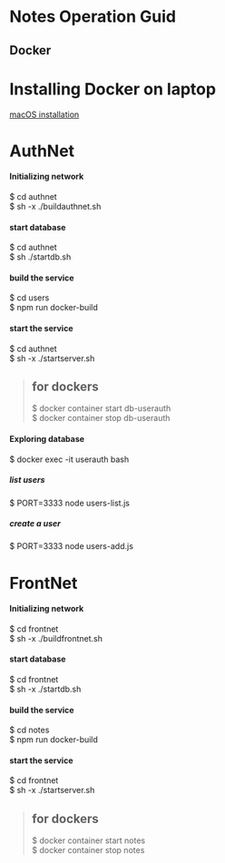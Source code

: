 Notes Operation Guid
====================
Docker
------
# Installing Docker on laptop
[macOS installation](https://docs.docker.com/docker-for-mac/install/)

# AuthNet
#### Initializing network
$ cd authnet <br/>
$ sh -x ./buildauthnet.sh

#### start database
$ cd authnet <br/>
$ sh ./startdb.sh

#### build the service
$ cd users<br/>
$ npm run docker-build

#### start the service
$ cd authnet<br/>
$ sh -x ./startserver.sh

> ## for dockers<br/>
>$ docker container start db-userauth<br/>
>$ docker container stop db-userauth

#### Exploring database
$ docker exec -it userauth bash

##### list users
$ PORT=3333 node users-list.js

##### create a user
$ PORT=3333 node users-add.js

# FrontNet
#### Initializing network
$ cd frontnet <br/>
$ sh -x ./buildfrontnet.sh

#### start database
$ cd frontnet <br/>
$ sh -x ./startdb.sh

#### build the service
$ cd notes <br/>
$ npm run docker-build

#### start the service
$ cd frontnet <br/>
$ sh -x ./startserver.sh
> ## for dockers<br/>
>$ docker container start notes<br/>
>$ docker container stop notes
